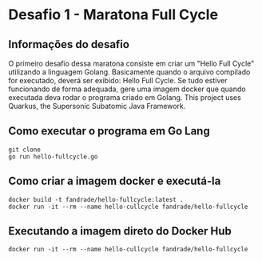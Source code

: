 # Desafio 1 - Maratona Full Cycle

## Informações do desafio

O primeiro desafio dessa maratona consiste em criar um "Hello Full Cycle" utilizando a linguagem Golang.
Basicamente quando o arquivo compilado for executado, deverá ser exibido: Hello Full Cycle.
Se tudo estiver funcionando de forma adequada, gere uma imagem docker que quando executada deva rodar o programa criado em Golang. 
This project uses Quarkus, the Supersonic Subatomic Java Framework.

## Como executar o programa em Go Lang

```
git clone
go run hello-fullcycle.go
```

## Como criar a imagem docker e executá-la

```
docker build -t fandrade/hello-fullcycle:latest .
docker run -it --rm --name hello-cullcycle fandrade/hello-fullcycle
```

## Executando a imagem direto do Docker Hub

```
docker run -it --rm --name hello-cullcycle fandrade/hello-fullcycle
```